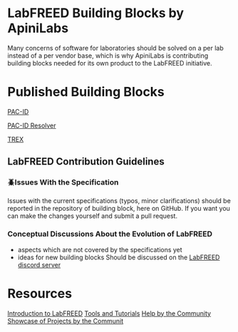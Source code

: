# LabFREED Building Blocks by ApiniLabs
Many concerns of software for laboratories should be solved on a per lab instead of a per vendor base, which is why ApiniLabs is contributing building blocks needed for its own product to the LabFREED initiative.

# Published Building Blocks

[PAC-ID](https://github.com/ApiniLabs/PAC-ID)

[PAC-ID Resolver](https://github.com/ApiniLabs/PAC-ID-Resolver)

[TREX](https://github.com/ApiniLabs/T-REX)


## LabFREED Contribution Guidelines

### 🪲Issues With the Specification
Issues with the current specifications (typos, minor clarifications) should be reported in the repository of building block, here on GitHub.
If you want you can make the changes yourself and submit a pull request.

### Conceptual Discussions About the Evolution of LabFREED
- aspects which are not covered by the specifications yet
- ideas for new building blocks
Should be discussed on the [LabFREED discord server](https://discord.com/channels/1310610381986861106/1397855572124110848)


# Resources
[Introduction to LabFREED](https://labfreed.org/)
[Tools and Tutorials](https://labfreed.org/resources/)
[Help by the Community](https://discord.com/channels/1310610381986861106/1369542804228935731)
[Showcase of Projects by the Communit](https://discord.com/channels/1310610381986861106/1399270960569253920)




<!--
[PAC-CAT](https://github.com/ApiniLabs/PAC-CAT)
[Attributes](https://github.com/ApiniLabs/PAC-Attributes)
-->
